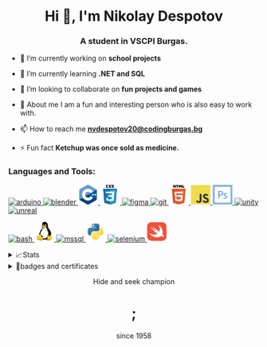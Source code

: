 <h1 align="center">Hi 👋, I'm Nikolay Despotov</h1>
<h3 align="center">A student in VSCPI Burgas.</h3>

- 🔭 I’m currently working on **school projects**

- 🌱 I’m currently learning **.NET and SQL**

- 👯 I’m looking to collaborate on **fun projects and games**

- 💬 About me I am a fun and interesting person who is also easy to work with.

- 📫 How to reach me **nvdespotov20@codingburgas.bg**

- ⚡ Fun fact **Ketchup was once sold as medicine.**

<p align="left">
</p>

<h3 align="left">Languages and Tools:</h3>
<p align="left"> <a href="https://www.arduino.cc/" target="_blank" rel="noreferrer"> <img src="https://cdn.worldvectorlogo.com/logos/arduino-1.svg" alt="arduino" width="40" height="40"/> </a> <a href="https://www.blender.org/" target="_blank" rel="noreferrer"> <img src="https://download.blender.org/branding/community/blender_community_badge_white.svg" alt="blender" width="40" height="40"/> </a> <a href="https://www.w3schools.com/cpp/" target="_blank" rel="noreferrer"> <img src="https://raw.githubusercontent.com/devicons/devicon/master/icons/cplusplus/cplusplus-original.svg" alt="cplusplus" width="40" height="40"/> </a> <a href="https://www.w3schools.com/css/" target="_blank" rel="noreferrer"> <img src="https://raw.githubusercontent.com/devicons/devicon/master/icons/css3/css3-original-wordmark.svg" alt="css3" width="40" height="40"/> </a> <a href="https://www.figma.com/" target="_blank" rel="noreferrer"> <img src="https://www.vectorlogo.zone/logos/figma/figma-icon.svg" alt="figma" width="40" height="40"/> </a> <a href="https://git-scm.com/" target="_blank" rel="noreferrer"> <img src="https://www.vectorlogo.zone/logos/git-scm/git-scm-icon.svg" alt="git" width="40" height="40"/> </a> <a href="https://www.w3.org/html/" target="_blank" rel="noreferrer"> <img src="https://raw.githubusercontent.com/devicons/devicon/master/icons/html5/html5-original-wordmark.svg" alt="html5" width="40" height="40"/> </a> <a href="https://developer.mozilla.org/en-US/docs/Web/JavaScript" target="_blank" rel="noreferrer"> <img src="https://raw.githubusercontent.com/devicons/devicon/master/icons/javascript/javascript-original.svg" alt="javascript" width="40" height="40"/> </a> <a href="https://www.photoshop.com/en" target="_blank" rel="noreferrer"> <img src="https://raw.githubusercontent.com/devicons/devicon/master/icons/photoshop/photoshop-line.svg" alt="photoshop" width="40" height="40"/> </a> <a href="https://unity.com/" target="_blank" rel="noreferrer"> <img src="https://www.vectorlogo.zone/logos/unity3d/unity3d-icon.svg" alt="unity" width="40" height="40"/> </a> <a href="https://unrealengine.com/" target="_blank" rel="noreferrer"> <img src="https://raw.githubusercontent.com/kenangundogan/fontisto/036b7eca71aab1bef8e6a0518f7329f13ed62f6b/icons/svg/brand/unreal-engine.svg" alt="unreal" width="40" height="40"/> </a> </p>
<p align="left"> <a href="https://www.gnu.org/software/bash/" target="_blank" rel="noreferrer"> <img src="https://www.vectorlogo.zone/logos/gnu_bash/gnu_bash-icon.svg" alt="bash" width="40" height="40"/> </a> <a href="https://www.linux.org/" target="_blank" rel="noreferrer"> <img src="https://raw.githubusercontent.com/devicons/devicon/master/icons/linux/linux-original.svg" alt="linux" width="40" height="40"/> </a> <a href="https://www.microsoft.com/en-us/sql-server" target="_blank" rel="noreferrer"> <img src="https://www.svgrepo.com/show/303229/microsoft-sql-server-logo.svg" alt="mssql" width="40" height="40"/> </a> <a href="https://www.python.org" target="_blank" rel="noreferrer"> <img src="https://raw.githubusercontent.com/devicons/devicon/master/icons/python/python-original.svg" alt="python" width="40" height="40"/> </a> <a href="https://www.selenium.dev" target="_blank" rel="noreferrer"> <img src="https://raw.githubusercontent.com/detain/svg-logos/780f25886640cef088af994181646db2f6b1a3f8/svg/selenium-logo.svg" alt="selenium" width="40" height="40"/> </a> <a href="https://developer.apple.com/swift/" target="_blank" rel="noreferrer"> <img src="https://raw.githubusercontent.com/devicons/devicon/master/icons/swift/swift-original.svg" alt="swift" width="40" height="40"/> </a> </p>

<details>
<summary>
📈Stats
</summary>
  <p>&nbsp;<img align="center" src="https://github-readme-stats.vercel.app/api?username=nvdespotov20&show_icons=true&locale=en" alt="nvdespotov20" /></p>
</details>

<details>
  <summary>
    📑badges and certificates
  </summary>
    <a href="https://www.credly.com/badges/bacb6414-92e0-4ccc-8938-5c2bf31f29c0/public_url"><img align="left" width="200px" src="https://images.credly.com/size/680x680/images/ef99b79e-fd54-4eb5-b2a4-bf17e92a4837/ITS-Badges_JavaScript_1200px.png" alt="Javascript"></a>
    <a href="https://www.credly.com/badges/2ed44929-28ce-4bcf-940b-a16b41806422/public_url"><img align="left" width="200px" src="https://user-images.githubusercontent.com/85335497/139023606-e84e98f8-49ec-4895-8baa-dc75be8b20ed.png" alt="HTML and CSS"></a>
    <a href="https://www.credly.com/badges/fb125654-f9ca-4be5-86e4-d1e0e146edd2/public_url"><img align="left" width="200px" src="https://images.credly.com/size/680x680/images/fd092703-61db-4e9f-9c7c-2211d44ca87d/MOS_Word.png" alt="Word"></a>
    <a href="https://www.credly.com/badges/2681e2c6-9942-4ba1-b857-a365c02ee320/public_url"><img align="left" width="200px" src="https://images.credly.com/size/220x220/images/d0790dc7-5127-4262-a492-1b60030b0114/MOS_Excel.png" alt="Excel"></a>
  <a href="https://www.credly.com/badges/559ed631-fdd5-4857-8850-1fbd100d92a8/public_url"><img align="left" width="200px" src="https://images.credly.com/size/340x340/images/04e8034c-81f5-4f7f-ab23-e8b428c31ce9/ITE.png" alt="IT Essentaials"></a>
  <a href="https://www.credly.com/badges/55fa4975-b127-4bb6-ba44-697b0e21f73e/public_url"><img align="left" width="200px" src="https://images.credly.com/size/340x340/images/9b0ac7af-f7ac-4938-96a4-2d4805bfe23f/image.png" alt="Swift"></a>
</details>
<div align="center" style="display: block;">
  <p>Hide and seek champion</p>
  <h1>;</h1>
  <p>since 1958</p>
  </div>

  

